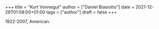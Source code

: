 +++
title = "Kurt Vonnegut"
author = ["Daniel Biasiotto"]
date = 2021-12-29T01:58:00+01:00
tags = ["author"]
draft = false
+++

1922-2007, American.